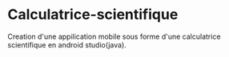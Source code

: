 # Calculatrice-scientifique
Creation d'une appilication mobile sous forme d'une calculatrice scientifique en android studio(java).
